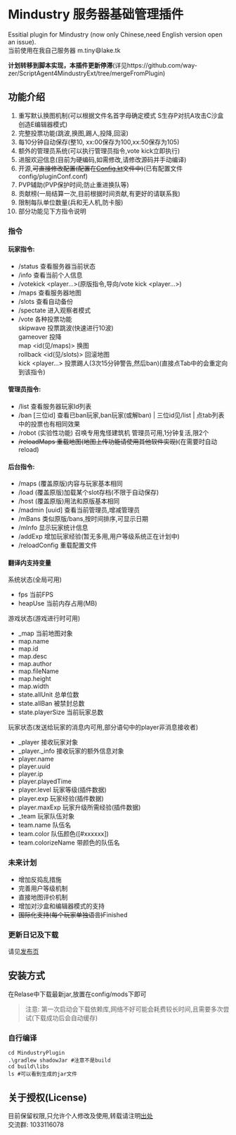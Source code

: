 # Mindustry 服务器基础管理插件
Essitial plugin for Mindustry (now only Chinese,need English version open an issue).  
当前使用在我自己服务器 m.tiny:smile:lake.tk

**计划转移到脚本实现，本插件更新停滞**(详见https://github.com/way-zer/ScriptAgent4MindustryExt/tree/mergeFromPlugin)

## 功能介绍
1. 重写默认换图机制(可以根据文件名首字母确定模式 S生存P对抗A攻击C沙盒创造E编辑器模式)
2. 完整投票功能(跳波,换图,踢人,投降,回滚)
3. 每10分钟自动保存(整10, xx:00保存为100,xx:50保存为105)
4. 额外的管理员系统(可以执行管理员指令,vote kick立即执行)
5. 进服欢迎信息(目前为硬编码,如需修改,请修改源码并手动编译)
6. 开源,~~可直接修改配置(配置在[Config.kt](https://github.com/way-zer/MyMindustryPlugin/blob/master/MindustryPlugin/src/main/kotlin/cf/wayzer/mindustry/Config.kt)文件中)~~(已有配置文件config/pluginConf.conf)
7. PVP辅助(PVP保护时间;防止重进换队等)
8. 贡献榜(一局结算一次,目前根据时间贡献,有更好的请联系我)
9. 限制每队单位数量(兵和无人机,防卡服)
10. 部分功能见下方指令说明

### 指令
#### 玩家指令:
- /status 查看服务器当前状态
- /info 查看当前个人信息
- /votekick <player...>(原版指令,导向/vote kick <player...>)
- /maps 查看服务器地图
- /slots 查看自动备份
- /spectate 进入观察者模式
- /vote 各种投票功能  
    skipwave 投票跳波(快速进行10波)  
    gameover 投降  
    map <id(见/maps)> 换图  
    rollback <id(见/slots)> 回滚地图  
    kick <player...> 投票踢人(3次15分钟警告,然后ban)(直接点Tab中的会重定向到该指令)
#### 管理员指令:
- /list 查看服务器玩家Id列表
- /ban [三位id] 查看已ban玩家,ban玩家(或解ban) | 三位id见/list | 点tab列表中的投票也有相同效果
- /robot (实验性功能) 召唤专用鬼怪建筑机 管理员可用,1分钟复活,限2个
- ~~/reloadMaps 重载地图(地图上传功能请使用其他软件实现)~~(在需要时自动reload)
#### 后台指令:
- /maps (覆盖原版)内容与玩家基本相同
- /load (覆盖原版)加载某个slot存档(不限于自动保存)
- /host (覆盖原版)用法和原版基本相同
- /madmin [uuid] 查看当前管理员,增减管理员
- /mBans 类似原版/bans,按时间排序,可显示日期
- /mInfo <UUID> 显示玩家统计信息
- /addExp <playerId> <num> 增加玩家经验(暂无多用,用户等级系统正在计划中)
- /reloadConfig 重载配置文件
#### 翻译内支持变量
系统状态(全局可用)
- fps 当前FPS
- heapUse 当前内存占用(MB)

游戏状态(游戏进行时可用)
- _map 当前地图对象
- map.name
- map.id
- map.desc
- map.author
- map.fileName
- map.height
- map.width
- state.allUnit 总单位数
- state.allBan 被禁封总数
- state.playerSize 当前玩家总数

玩家状态(发送给玩家的消息内可用,部分语句中的player非消息接收者)
- _player 接收玩家对象
- _player._info 接收玩家的额外信息对象
- player.name
- player.uuid
- player.ip
- player.playedTime
- player.level 玩家等级(插件数据)
- player.exp 玩家经验(插件数据)
- player.maxExp 玩家升级所需经验(插件数据)
- _team 玩家队伍对象
- team.name 队伍名
- team.color 队伍颜色(\[#xxxxxx\])
- team.colorizeName 带颜色的队伍名

### 未来计划
- 增加反捣乱措施
- 完善用户等级机制
- 直接地图评价机制
- 增加对沙盒和编辑器模式的支持
- ~~国际化支持(每个玩家单独语言)~~Finished

### 更新日记及下载
请见[发布页](https://github.com/way-zer/MyMindustryPlugin/releases)

## 安装方式
在Relase中下载最新jar,放置在config/mods下即可
> 注意: 第一次启动会下载依赖库,网络不好可能会耗费较长时间,且需要多次尝试(下载成功后会自动缓存)
### 自行编译
```shell
cd MindustryPlugin
.\gradlew shadowJar #注意不是build
cd build\libs
ls #可以看到生成的jar文件
```

## 关于授权(License)
目前保留权限,只允许个人修改及使用,转载请注明[出处](https://github.com/way-zer/MyMindustryPlugin)  
交流群: 1033116078

